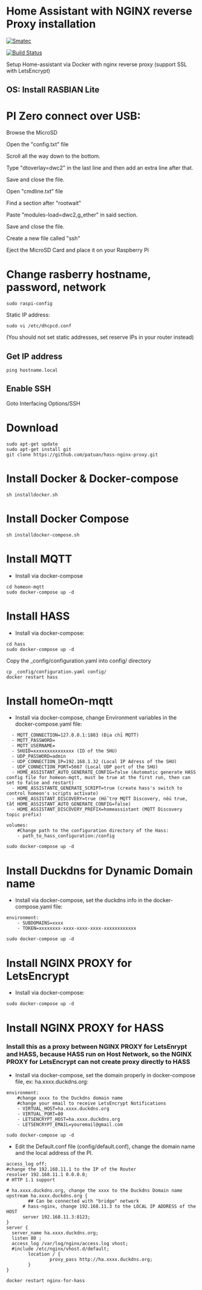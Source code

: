 # Home Assistant with NGINX reverse Proxy installation

[![Smatec](https://smatec.com.vn/wp-content/uploads/2019/04/smatect-logo.png)](http:/homeon.vn)

[![Build Status](https://travis-ci.org/joemccann/dillinger.svg?branch=master)](https://travis-ci.org/joemccann/dillinger)

Setup Home-assistant via Docker with nginx reverse proxy (support SSL with LetsEncrypt)

## OS: Install RASBIAN Lite

# PI Zero connect over USB:
Browse the MicroSD

Open the "config.txt" file

Scroll all the way down to the bottom.

Type "dtoverlay=dwc2" in the last line and then add an extra line after that.

Save and close the file.

Open "cmdline.txt" file

Find a section after "rootwait"

Paste "modules-load=dwc2,g_ether" in said section.

Save and close the file.

Create a new file called "ssh"

Eject the MicroSD Card and place it on your Raspberry Pi

# Change rasberry hostname, password, network
  ```
  sudo raspi-config
  ```
  Static IP address:
  ```
  sudo vi /etc/dhcpcd.conf
  ```
  (You should not set static addresses, set reserve IPs in your router instead)

## Get IP address
  ```
  ping hostname.local
  ```

## Enable SSH
  Goto Interfacing Options/SSH

# Download
  ```
  sudo apt-get update
  sudo apt-get install git
  git clone https://github.com/patuan/hass-nginx-proxy.git
  ```
# Install Docker & Docker-compose
  ```
  sh installdocker.sh
  ```

# Install Docker Compose
   ```
  sh installdocker-compose.sh
  ```

# Install MQTT
  - Install via docker-compose
  ```
  cd homeon-mqtt
  sudo docker-compose up -d
  ```


# Install HASS
  - Install via docker-compose:
  ```
  cd hass
  sudo docker-compose up -d
  ```
  Copy the _config/configuration.yaml into config/ directory
  ```
  cp _config/configuration.yaml config/
  docker restart hass
  ```
    
# Install homeOn-mqtt
  - Install via docker-compose, change Environment variables in the docker-compose.yaml file:
  ```
    - MQTT_CONNECTION=127.0.0.1:1883 (Địa chỉ MQTT)
    - MQTT_PASSWORD=
    - MQTT_USERNAME=
    - SHUID=xxxxxxxxxxxxxxx (ID of the SHU)
    - UDP_PASSWORD=admin
    - UDP_CONNECTION_IP=192.168.1.32 (Local IP Adress of the SHU)
    - UDP_CONNECTION_PORT=5667 (Local UDP port of the SHU)        
    - HOME_ASSISTANT_AUTO_GENERATE_CONFIG=false (Automatic generate HASS config file for homeon-mqtt, must be true at the first run, then can set to false and restart)
    - HOME_ASSISTANTE_GENERATE_SCRIPT=true (create hass's switch to control homeon's scripts activate)
    - HOME_ASSISTANT_DISCOVERY=true (Hỗ trợ MQTT Discovery, nếu true, tắt HOME_ASSISTANT_AUTO_GENERATE_CONFIG=false)
    - HOME_ASSISTANT_DISCOVERY_PREFIX=homeassistant (MQTT Discovery topic prefix)
  ```
  ```
  volumes:
      #Change path to the configuration directory of the Hass:
      - path_to_hass_configuration:/config 
  ```
  ```
  sudo docker-compose up -d
  ```
# Install Duckdns for Dynamic Domain name
  - Install via docker-compose, set the duckdns info in the docker-compose.yaml file:
  ```
  environment:
      - SUBDOMAINS=xxxx
      - TOKEN=xxxxxxxx-xxxx-xxxx-xxxx-xxxxxxxxxxxx
  ```
  ```
  sudo docker-compose up -d
  ```
  
# Install NGINX PROXY for LetsEncrypt
  - Install via docker-compose:
  ```
  sudo docker-compose up -d
  ```
  
# Install NGINX PROXY for HASS
### Install this as a proxy between NGINX PROXY for LetsEnrypt and HASS, because HASS run on Host Network, so the NGINX PROXY for LetsEncrypt can not create proxy directly to HASS
  - Install via docker-compose, set the domain properly in docker-compose file, ex: ha.xxxx.duckdns.org:
  ```
  environment:
      #change xxxx to the Duckdns domain name
      #change your email to receive LetsEncrypt Notifications
      - VIRTUAL_HOST=ha.xxxx.duckdns.org
      - VIRTUAL_PORT=80
      - LETSENCRYPT_HOST=ha.xxxx.duckdns.org
      - LETSENCRYPT_EMAIL=youremail@gmail.com
  ```
  ```
  sudo docker-compose up -d
  ```
  - Edit the Default.conf file (config/default.conf), change the domain name and the local address of the PI.
  ```
  access_log off;
  #change the 192.168.11.1 to the IP of the Router
  resolver 192.168.11.1 0.0.0.0;
  # HTTP 1.1 support
  ```
  ```
  # ha.xxxx.duckdns.org, change the xxxx to the Duckdns Domain name
  upstream ha.xxxx.duckdns.org {
          ## Can be connected with "bridge" network
        # hass-nginx, change 192.168.11.3 to the LOCAL IP ADDRESS of the HOST
        server 192.168.11.3:8123;
  }
  server {
    server_name ha.xxxx.duckdns.org;
    listen 80 ;
    access_log /var/log/nginx/access.log vhost;
    #include /etc/nginx/vhost.d/default;
          location / {
                  proxy_pass http://ha.xxxx.duckdns.org;
          }
  }
  ```
  ```
  docker restart nginx-for-hass
  ```
  




